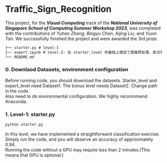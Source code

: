 # Traffic_Sign_Recognition

This project, for the ***Visual Computing*** track of the ***National University of Singapore School of Computing Summer Workshop 2023***, was completed with the contributions of *Yuhao Zhang*, *Bingyu Chen*, *Aijing Liu*, and *Yuxin Tan*. We successfully finished the project and were awarded the 3rd prize.

```markdown
├── starter.py # level-1
├── expert.ipynb # level-2: 在 starter_level 的基础上增加了图像预处理，尝试多种特征提取方式和分类器.
└── README.md
```

### 0. Downlaod Datasets, environment configuration
Before running code, you should download the datasets. Starter_level and expert_level need Dataset1. The bonus level needs Dataset2. 
Change path in the code.        
Also need to do environmental configuration. We highly reconmmend Anaconda.

### 1. Level-1: starter.py
```markdown
python starter.py
```
In this level, we have implemented a straightforward classification exercise. Simply run the code, and you will observe an accuracy of approximately 0.94.          
Running the code without a GPU may require less than 2 minutes.(This means that GPU is optional.)
